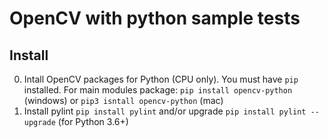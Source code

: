 # OpenCV with python sample tests

## Install

0. Intall OpenCV packages for Python (CPU only). You must have `pip` installed.
   For main modules package:
    `pip install opencv-python` (windows)
    or
    `pip3 isntall opencv-python` (mac)
1. Install pylint
    `pip install pylint`
    and/or upgrade
    `pip install pylint --upgrade` (for Python 3.6+)
